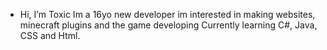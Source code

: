 - Hi, I’m Toxic
Im a 16yo new developer im interested in making websites, minecraft plugins and the game developing
Currently learning C#, Java, CSS and Html. 

<!---
ToxicHimself/ToxicHimself is a ✨ special ✨ repository because its `README.md` (this file) appears on your GitHub profile.
You can click the Preview link to take a look at your changes.
--->
